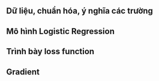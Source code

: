## Dữ liệu, chuẩn hóa, ý nghĩa các trường
## Mô hình Logistic Regression
## Trình bày loss function
## Gradient

